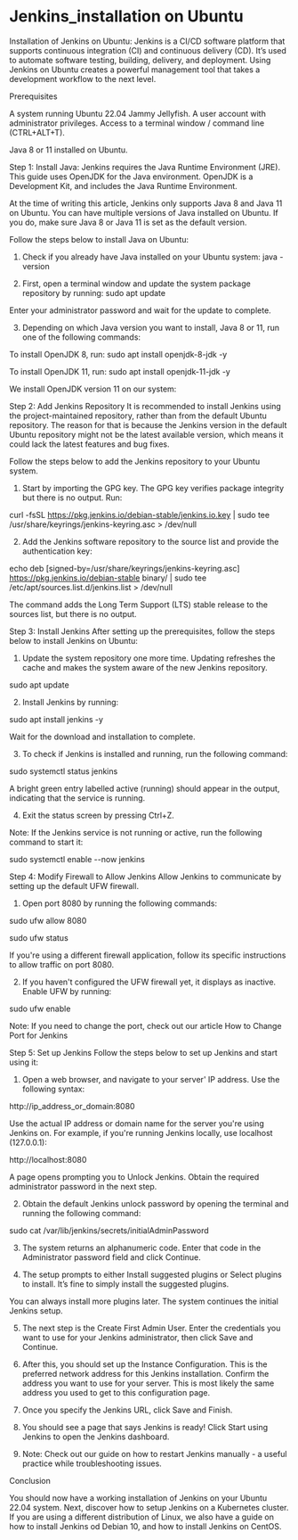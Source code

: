 # Jenkins_installation on Ubuntu
Installation of Jenkins on Ubuntu:
Jenkins is a CI/CD software platform that supports continuous integration (CI) and continuous delivery (CD). It’s used to automate software testing, building, delivery, and deployment. Using Jenkins on Ubuntu creates a powerful management tool that takes a development workflow to the next level.

Prerequisites

A system running Ubuntu 22.04 Jammy Jellyfish.
A user account with administrator privileges.
Access to a terminal window / command line (CTRL+ALT+T).

Java 8 or 11 installed on Ubuntu.

Step 1: Install Java:
Jenkins requires the Java Runtime Environment (JRE). This guide uses OpenJDK for the Java environment. OpenJDK is a Development Kit, and includes the Java Runtime Environment.

At the time of writing this article, Jenkins only supports Java 8 and Java 11 on Ubuntu. You can have multiple versions of Java installed on Ubuntu. If you do, make sure Java 8 or Java 11 is set as the default version.

Follow the steps below to install Java on Ubuntu:

1. Check if you already have Java installed on your Ubuntu system:
java -version

2. First, open a terminal window and update the system package repository by running:
sudo apt update

Enter your administrator password and wait for the update to complete.

3. Depending on which Java version you want to install, Java 8 or 11, run one of the following commands:

To install OpenJDK 8, run:
sudo apt install openjdk-8-jdk -y

To install OpenJDK 11, run:
sudo apt install openjdk-11-jdk -y

We install OpenJDK version 11 on our system:

Step 2: Add Jenkins Repository
It is recommended to install Jenkins using the project-maintained repository, rather than from the default Ubuntu repository. The reason for that is because the Jenkins version in the default Ubuntu repository might not be the latest available version, which means it could lack the latest features and bug fixes.

Follow the steps below to add the Jenkins repository to your Ubuntu system.

1. Start by importing the GPG key. The GPG key verifies package integrity but there is no output. Run:

curl -fsSL https://pkg.jenkins.io/debian-stable/jenkins.io.key | sudo tee /usr/share/keyrings/jenkins-keyring.asc > /dev/null

2. Add the Jenkins software repository to the source list and provide the authentication key:

echo deb [signed-by=/usr/share/keyrings/jenkins-keyring.asc] https://pkg.jenkins.io/debian-stable binary/ | sudo tee /etc/apt/sources.list.d/jenkins.list > /dev/null

The command adds the Long Term Support (LTS) stable release to the sources list, but there is no output.

Step 3: Install Jenkins
After setting up the prerequisites, follow the steps below to install Jenkins on Ubuntu:

1. Update the system repository one more time. Updating refreshes the cache and makes the system aware of the new Jenkins repository.

sudo apt update

2. Install Jenkins by running:

sudo apt install jenkins -y

Wait for the download and installation to complete.


3. To check if Jenkins is installed and running, run the following command:

sudo systemctl status jenkins

A bright green entry labelled active (running) should appear in the output, indicating that the service is running.

4. Exit the status screen by pressing Ctrl+Z.

Note: If the Jenkins service is not running or active, run the following command to start it:

sudo systemctl enable --now jenkins


Step 4: Modify Firewall to Allow Jenkins
Allow Jenkins to communicate by setting up the default UFW firewall.

1. Open port 8080 by running the following commands:

sudo ufw allow 8080

sudo ufw status

If you're using a different firewall application, follow its specific instructions to allow traffic on port 8080.

2. If you haven't configured the UFW firewall yet, it displays as inactive. Enable UFW by running:

sudo ufw enable

Note: If you need to change the port, check out our article How to Change Port for Jenkins

Step 5: Set up Jenkins
Follow the steps below to set up Jenkins and start using it:

1. Open a web browser, and navigate to your server' IP address. Use the following syntax:

http://ip_address_or_domain:8080

Use the actual IP address or domain name for the server you're using Jenkins on. For example, if you're running Jenkins locally, use localhost (127.0.0.1):

http://localhost:8080

A page opens prompting you to Unlock Jenkins. Obtain the required administrator password in the next step.

2. Obtain the default Jenkins unlock password by opening the terminal and running the following command:

sudo cat /var/lib/jenkins/secrets/initialAdminPassword

3. The system returns an alphanumeric code. Enter that code in the Administrator password field and click Continue.

4. The setup prompts to either Install suggested plugins or Select plugins to install. It’s fine to simply install the suggested plugins.

You can always install more plugins later. The system continues the initial Jenkins setup.

5. The next step is the Create First Admin User. Enter the credentials you want to use for your Jenkins administrator, then click Save and Continue.

6. After this, you should set up the Instance Configuration. This is the preferred network address for this Jenkins installation. Confirm the address you want to use for your server. This is most likely the same address you used to get to this configuration page.

7. Once you specify the Jenkins URL, click Save and Finish.

8. You should see a page that says Jenkins is ready! Click Start using Jenkins to open the Jenkins dashboard.

9. Note: Check out our guide on how to restart Jenkins manually - a useful practice while troubleshooting issues.

Conclusion

You should now have a working installation of Jenkins on your Ubuntu 22.04 system. Next, discover how to setup Jenkins on a Kubernetes cluster. If you are using a different distribution of Linux, we also have a guide on how to install Jenkins od Debian 10, and how to install Jenkins on CentOS.
